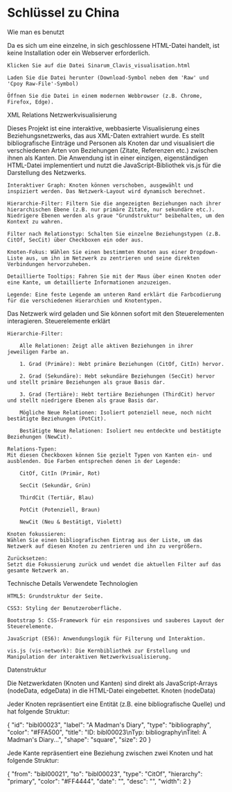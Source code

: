 # Schlüssel zu China

Wie man es benutzt

Da es sich um eine einzelne, in sich geschlossene HTML-Datei handelt, ist keine Installation oder ein Webserver erforderlich.

    Klicken Sie auf die Datei Sinarum_Clavis_visualisation.html
    
    Laden Sie die Datei herunter (Download-Symbol neben dem 'Raw' und 'Cpoy Raw-File'-Symbol)

    Öffnen Sie die Datei in einem modernen Webbrowser (z.B. Chrome, Firefox, Edge).

XML Relations Netzwerkvisualisierung

Dieses Projekt ist eine interaktive, webbasierte Visualisierung eines Beziehungsnetzwerks, das aus XML-Daten extrahiert wurde. Es stellt bibliografische Einträge und Personen als Knoten dar und visualisiert die verschiedenen Arten von Beziehungen (Zitate, Referenzen etc.) zwischen ihnen als Kanten. Die Anwendung ist in einer einzigen, eigenständigen HTML-Datei implementiert und nutzt die JavaScript-Bibliothek vis.js für die Darstellung des Netzwerks.


    Interaktiver Graph: Knoten können verschoben, ausgewählt und inspiziert werden. Das Netzwerk-Layout wird dynamisch berechnet.

    Hierarchie-Filter: Filtern Sie die angezeigten Beziehungen nach ihrer hierarchischen Ebene (z.B. nur primäre Zitate, nur sekundäre etc.). Niedrigere Ebenen werden als graue "Grundstruktur" beibehalten, um den Kontext zu wahren.

    Filter nach Relationstyp: Schalten Sie einzelne Beziehungstypen (z.B. CitOf, SecCit) über Checkboxen ein oder aus.

    Knoten-Fokus: Wählen Sie einen bestimmten Knoten aus einer Dropdown-Liste aus, um ihn im Netzwerk zu zentrieren und seine direkten Verbindungen hervorzuheben.

    Detaillierte Tooltips: Fahren Sie mit der Maus über einen Knoten oder eine Kante, um detaillierte Informationen anzuzeigen.

    Legende: Eine feste Legende am unteren Rand erklärt die Farbcodierung für die verschiedenen Hierarchien und Knotentypen.

    
Das Netzwerk wird geladen und Sie können sofort mit den Steuerelementen interagieren.
Steuerelemente erklärt

    Hierarchie-Filter:

        Alle Relationen: Zeigt alle aktiven Beziehungen in ihrer jeweiligen Farbe an.

        1. Grad (Primäre): Hebt primäre Beziehungen (CitOf, CitIn) hervor.

        2. Grad (Sekundäre): Hebt sekundäre Beziehungen (SecCit) hervor und stellt primäre Beziehungen als graue Basis dar.

        3. Grad (Tertiäre): Hebt tertiäre Beziehungen (ThirdCit) hervor und stellt niedrigere Ebenen als graue Basis dar.

        Mögliche Neue Relationen: Isoliert potenziell neue, noch nicht bestätigte Beziehungen (PotCit).

        Bestätigte Neue Relationen: Isoliert neu entdeckte und bestätigte Beziehungen (NewCit).

    Relations-Typen:
    Mit diesen Checkboxen können Sie gezielt Typen von Kanten ein- und ausblenden. Die Farben entsprechen denen in der Legende:

        CitOf, CitIn (Primär, Rot)

        SecCit (Sekundär, Grün)

        ThirdCit (Tertiär, Blau)

        PotCit (Potenziell, Braun)

        NewCit (Neu & Bestätigt, Violett)

    Knoten fokussieren:
    Wählen Sie einen bibliografischen Eintrag aus der Liste, um das Netzwerk auf diesen Knoten zu zentrieren und ihn zu vergrößern.

    Zurücksetzen:
    Setzt die Fokussierung zurück und wendet die aktuellen Filter auf das gesamte Netzwerk an.

Technische Details
Verwendete Technologien

    HTML5: Grundstruktur der Seite.

    CSS3: Styling der Benutzeroberfläche.

    Bootstrap 5: CSS-Framework für ein responsives und sauberes Layout der Steuerelemente.

    JavaScript (ES6): Anwendungslogik für Filterung und Interaktion.

    vis.js (vis-network): Die Kernbibliothek zur Erstellung und Manipulation der interaktiven Netzwerkvisualisierung.

Datenstruktur

Die Netzwerkdaten (Knoten und Kanten) sind direkt als JavaScript-Arrays (nodeData, edgeData) in die HTML-Datei eingebettet.
Knoten (nodeData)

Jeder Knoten repräsentiert eine Entität (z.B. eine bibliografische Quelle) und hat folgende Struktur:

      
{
  "id": "bibl00023",
  "label": "A Madman's Diary",
  "type": "bibliography",
  "color": "#FFA500",
  "title": "ID: bibl00023\\nTyp: bibliography\\nTitel: A Madman's Diary...",
  "shape": "square",
  "size": 20
}

    

Jede Kante repräsentiert eine Beziehung zwischen zwei Knoten und hat folgende Struktur:

      
{
  "from": "bibl00021",
  "to": "bibl00023",
  "type": "CitOf",
  "hierarchy": "primary",
  "color": "#FF4444",
  "date": "",
  "desc": "",
  "width": 2
}

